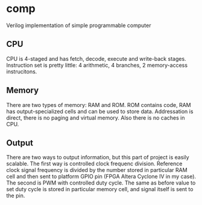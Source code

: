 # comp
Verilog implementation of simple programmable computer
## CPU
CPU is 4-staged and has fetch, decode, execute and write-back stages. Instruction set is pretty little: 4 arithmetic, 4 branches, 2 memory-access instrucitons.
## Memory
There are two types of memory: RAM and ROM. ROM contains code, RAM has output-specialized cells and can be used to store data. Addressation is direct, there is no paging and virtual memory. Also there is no caches in CPU.
## Output
There are two ways to output information, but this part of project is easily scalable. The first way is controlled clock frequenc division. Reference clock signal frequency is divided by the number stored in particular RAM cell and then sent to platform GPIO pin (FPGA Altera Cyclone IV in my case). The second is PWM with controlled duty cycle. The same as before value to set duty cycle is stored in particular memory cell, and signal itself is sent to the pin.
